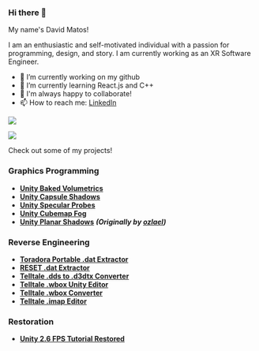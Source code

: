 ### Hi there 👋

My name's David Matos!

I am an enthusiastic and self-motivated individual with a passion for programming, design, and story. I am currently working as an XR Software Engineer.

- 🔭 I’m currently working on my github
- 🌱 I’m currently learning React.js and C++
- 👋 I'm always happy to collaborate!
- 📫 How to reach me: [LinkedIn](https://www.linkedin.com/in/david-matos-a11a04187/)

<!-- ![](https://github-readme-stats.vercel.app/api/top-langs/?username=frostbone25&layout=compact&card_width=100) -->

![](https://github-readme-stats.vercel.app/api?username=frostbone25&hide=contribs&include_all_commits=true&count_private=true) 

[![](https://github-profile-trophy.vercel.app/?username=frostbone25&rank=-C,-B&margin-w=4)](https://github.com/frostbone25)

Check out some of my projects!

### Graphics Programming
- **[Unity Baked Volumetrics](https://github.com/frostbone25/Unity-Baked-Volumetrics)**
- **[Unity Capsule Shadows](https://github.com/frostbone25/Unity-Capsule-Shadows)**
- **[Unity Specular Probes](https://github.com/frostbone25/Unity-Specular-Probes)**
- **[Unity Cubemap Fog](https://github.com/frostbone25/Unity-Cubemap-Fog)**
- **[Unity Planar Shadows](https://github.com/frostbone25/Unity-Planar-Shadows)** ***(Originally by [ozlael](https://github.com/ozlael))***

### Reverse Engineering
- **[Toradora Portable .dat Extractor](https://github.com/frostbone25/Toradora-Portable-Dat-Extractor)**
- **[RESET .dat Extractor](https://github.com/frostbone25/RESET-dat-extractor)**
- **[Telltale .dds to .d3dtx Converter](https://github.com/Telltale-Modding-Group/DDS-D3DTX-Converter)**
- **[Telltale .wbox Unity Editor](https://github.com/Telltale-Modding-Group/Unity_WBOX_Editor)**
- **[Telltale .wbox Converter](https://github.com/Telltale-Modding-Group/WalkBoxes-Converter)**
- **[Telltale .imap Editor](https://github.com/Telltale-Modding-Group/IMAP-Editor)**

### Restoration
- **[Unity 2.6 FPS Tutorial Restored](https://github.com/frostbone25/Unity-FPS-Tutorial-Restored)**
